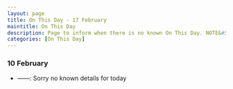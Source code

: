 ```yaml
---
layout: page
title: On This Day - 17 February
maintitle: On This Day
description: Page to inform when there is no known On This Day. NOTE&#58; There may still be comments.
categories: [On This Day]
---
```


### 10 February
* ——: Sorry no known details for today

